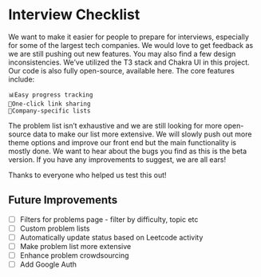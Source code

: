 # Interview Checklist

We want to make it easier for people to prepare for interviews, especially for some of the largest tech companies. We would love to get feedback as we are still pushing out new features. You may also find a few design inconsistencies. We’ve utilized the T3 stack and Chakra UI in this project. Our code is also fully open-source, available here. The core features include:

    📊Easy progress tracking
    🔗One-click link sharing
    📜Company-specific lists

The problem list isn’t exhaustive and we are still looking for more open-source data to make our list more extensive. We will slowly push out more theme options and improve our front end but the main functionality is mostly done. We want to hear about the bugs you find as this is the beta version. If you have any improvements to suggest, we are all ears!

Thanks to everyone who helped us test this out!



## Future Improvements
- [ ] Filters for problems page - filter by difficulty, topic etc
- [ ] Custom problem lists
- [ ] Automatically update status based on Leetcode activity
- [ ] Make problem list more extensive
- [ ] Enhance problem crowdsourcing
- [ ] Add Google Auth